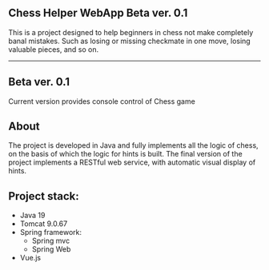## Chess Helper WebApp Beta ver. 0.1
This is a project designed to help beginners in chess not make completely banal mistakes. Such as losing or missing checkmate in one move, losing valuable pieces, and so on.

---
## Beta ver. 0.1
Current version provides console control of Chess game

## About 

The project is developed in Java and fully implements all the logic of chess, on the basis of which the logic for hints is built.
The final version of the project implements a RESTful web service, with automatic visual display of hints.

## Project stack:
- Java 19
- Tomcat 9.0.67
- Spring framework:
  - Spring mvc
  - Spring Web
- Vue.js